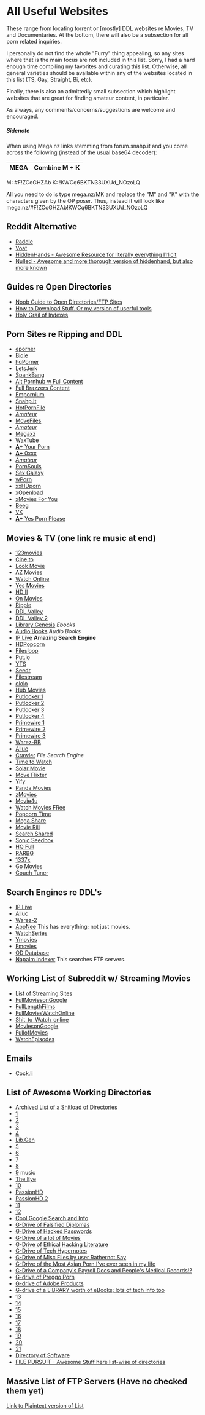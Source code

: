   # All Useful Websites
These range from locating torrent or [mostly] DDL websites re Movies, TV and Documentaries. At the bottom, there will also be a subsection for all porn related inquiries.   

I personally do not find the whole "Furry" thing appealing, so any sites where that is the main focus are not included in this list. Sorry, I had a hard enough time compiling my favorites and curating this list. Otherwise, all general varieties should be available within any of the websites located in this list (TS, Gay, Straight, Bi, etc). 

Finally, there is also an admittedly small subsection which highlight websites that are great for finding amateur content, in particular. 

As always, any comments/concerns/suggestions are welcome and encouraged. 

##### Sidenote
When using Mega.nz links stemming from forum.snahp.it and you come across the following (instead of the usual base64 decoder):

MEGA | Combine M + K
-----------|-------------
M: #F!ZCoGHZAb
K: !KWCq6BKTN33UXUd_NOzoLQ

All you need to do is type mega.nz/MK and replace the "M" and "K" with the characters given by the OP poser. Thus, instead it will look like  mega.nz/#F!ZCoGHZAb!KWCq6BKTN33UXUd_NOzoLQ

## Reddit Alternative
- [Raddle](https://raddle.me)
- [Voat](https://voat.co/v/codeleaks/)
- [HiddenHands - Awesome Resource for literally everything I11icit](https://hiddenhand.club/)
- [Nulled - Awesome and more thorough version of hiddenhand, but also more known](https://www.nulled.to/)





## Guides re Open Directories
- [Noob Guide to Open Directories/FTP Sites](https://old.reddit.com/r/opendirectories/comments/933pzm/all_resources_i_know_related_to_open_directories/)
- [How to Download Stuff. Or my version of userful tools](https://old.reddit.com/r/opendirectories/comments/7qfq37/how_to_download_stuff_or_my_ver_of_useful_tools/)
- [Holy Grail of Indexes](https://old.reddit.com/r/opendirectories/comments/75ya8g/the_holy_grail_of_indexes/)




## Porn Sites re Ripping and DDL
- [eporner](https://www.eporner,com)
- [Biqle](https://www.biqle.ru)
- [hqPorner](https://www/hqporner.com)
- [LetsJerk](https://letsjerk.to)
- [SpankBang](https://www.spankbang.com)
- [Alt Pornhub w Full Content](https://www.pornhub.su)
- [Full Brazzers Content](https://brazzers-24.fun)
- [Empornium](https://empornium.me)
- [Snahp.It](https://forum.snahp.it)
- [HotPornFile](https://www.hotpornfile.org)
- [*Amateur*](https://camvault.xyz)
- [MoveFiles](https://www.moviefiles.org)
- [*Amateur*](https://gonewild.to)
- [Megaxz](https://megaxz.com)
- [WaxTube](https://www.waxtube.com)
- [**A+** Your Porn](https://yourporn.sexy)
- [**A+** 0xxx](https://0xxx.ws)
- [*Amateur*](https://theteenbay.co)
- [PornSouls](https://www.pornsoulds.com)
- [Sex Galaxy](https://www.sexgalaxy.net)
- [wPorn](https://www.wporn.org)
- [xxHDporn](https://xxhdporn.com)
- [xOpenload](https://www.xopenload.com)
- [xMovies For You](https://www.xmoviesforyou.com)
- [Beeg](https://www.beeg.com)
- [VK](https://www.vk.com)
- [**A+** Yes Porn Please](https://www.yespornplease.com)


## Movies & TV (one link re music at end)

- [123movies](https://123moviesfun.org)
- [Cine.to](https://cine.to)
- [Look Movie](https://lookmovie.ag)
- [AZ Movies](https://azmovies.xyz)
- [Watch Online](https://watchonline.al)
- [Yes Movies](https://yesmovies.to)
- [HD II](https://hdo.to)
- [On Movies](https://onmovies.se)
- [Ripple](https://ripple.is)
- [DDL Valley](https://ddlvalley.me)
- [DDL Valley 2](https://2ddl.ws)
- [Library Genesis](https://gen.lib.rus.ec) *Ebooks*
- [Audio Books](https://audiobookbay.nl) *Audio Books*
- [IP Live](https://iplive.club) **Amazing Search Engine**
- [HDPopcorn](https://hdpopcorns.co)
- [Filesloop](https://filesloop.com)
- [Put.io](https://put.io)
- [YTS](https://yts.am)
- [Seedr](https://seedr.cc)
- [Filestream](https://filestream.me)
- [ololo](https://ololo.to)
- [Hub Movies](https://hubmovies.cc)
- [Putlocker 1](https://putlocker.cc)
- [Putlocker 2](https://putlocker.wtf)
- [Putlocker 3](https://putlocker.cl)
- [Putlocker 4](https://putlocker9.download)
- [Primewire 1](https://primewire.gr)
- [Primewire 2](https://primewire.li)
- [Primewire 3](https://primewire.uno)
- [Warez-BB](https://warez-bb.org)
- [Alluc](https://alluc.uno)
- [Crawler](https://crawler.to) *File Search Engine*
- [Time to Watch](https://timetowatch.video)
- [Solar Movie](https://solarmovie.ms)
- [Move Flixter](https://movieflixter.to)
- [Yify](https://yify.vc)
- [Panda Movies](https://pandamovies.net)
- [zMovies](https://zmovies.css)
- [Movie4u](https://movie4u.live)
- [Watch Movies FRee](https://watchmoviesfree.us)
- [Popcorn Time](https://popcorntime.sh)
- [Mega Share](https://megashare.movie)
- [Movie Rill](https://movierill.com)
- [Search Shared](https://searchshared.com)
- [Sonic Seedbox](https://sonicseedbox.com)
- [HQ Full](https://hqfull.com)
- [RARBG](https://rarbg.to)
- [1337x](https://1337x.to)
- [Go Movies](https://gomovieshd.be)
- [Couch Tuner](https://couchtuner2.in)

## Search Engines re DDL's
- [IP Live](https://iplive.club/)
- [Alluc](https://w1.alluc.uno/)
- [Warez-2](https://movie-forum.co/)
- [AppNee](https://appnee.com/) This has everything; not just movies. 
- [WatchSeries](http://watchtvseries.unblckd.cx/)
- [Ymovies](https://ymovies.tv/)
- [Fmovies](https://fmovies.mx/)
- [OD Database](https://od-db.the-eye.eu/)
- [Napalm Indexer](https://www.searchftps.net/) This searches FTP servers. 


## Working List of Subreddit w/ Streaming Movies
- [List of Streaming Sites](https:www.reddit.com/r/moviestreamingsites)
- [FullMoviesonGoogle](https:www.reddit.com/r/fullmoviesongoogle)
- [FullLengthFilms](https:www.reddit.com/r/fulllengthfilms)
- [FullMoviesWatchOnline](https:www.reddit.com/r/fullmovieswatchonline)
- [Shit_to_Watch_online](https:www.reddit.com/r/shit_to_watch_online)
- [MoviesonGoogle](https:www.reddit.com/r/moviesongoogle)
- [FullofMovies](https:www.reddit.com/r/fullofmovies)
- [WatchEpisodes](https://watchepisodeseries.bypassed.wtf/)







## Emails
- [Cock.li](https://cock.li/)


## List of Awesome Working Directories
- [Archived List of a Shitload of Directories](https://web.archive.org/web/20180525045348/https://github.com/HerbL27/FileMasta/blob/master/Public/open-directories.txt)
- [1](https://awooo.moe/)
- [2](http://server1.timepassbd.com/ftpdata1/Movies/Hollywood/)
- [3](http://dl8.heyserver.in/serial/)
- [4](http://server1.timepassbd.com/ftpdata1/Movies/)
- [Lib.Gen](http://gen.lib.rus.ec/)
- [5](http://ns331974.ip-37-187-18.eu/Downloads/Older/The%20Sims%204/)
- [6](https://vod.fantasticiptv.tk/peliculas/)
- [7](https://vod.fantasticiptv.tk/series/)
- [8](http://s1.tinydl.info/Movies2/)
- [9](http://kunalsdatabase.com/files/popularmusic/2Pac/) music
- [The Eye](https://the-eye.eu/public/AudioBooks/)
- [10](https://releases.opennt.eu/) 
- [PassionHD](http://galleries.passion-hd.com/pb01/)
- [PassionHD 2](http://galleries.passion-hd.com/pb02/)
- [11](http://dl2.mihanpix.com/Film/)
- [12](http://dl.funsaber.net/movie/)
- [Cool Google Search and Info](https://old.reddit.com/r/opendirectories/comments/9x1nlu/_/)
- [G-Drive of Falsified Diplomas](https://drive.google.com/drive/folders/1NiYFeYYhbATQ1sT69zNyXp2FVFiATYx3)
- [G-Drive of Hacked Passwords](https://drive.google.com/drive/folders/0B2Nz8qMdTF0SczdfanBGYmU0d1E)
- [G-Drive of a lot of Movies](https://drive.google.com/drive/folders/0BxS-PUxKY5WOSE5rYVBEOW1JR2c)
- [G-Drive of Ethical Hacking Literature](https://drive.google.com/drive/folders/0BxS-PUxKY5WOSE5rYVBEOW1JR2M)
- [G-Drive of Tech Hypernotes](https://drive.google.com/drive/folders/0B0iG-zfIQ3QeZVk3RFlqVTJUYU0)
- [G-Drive of Misc Files by user Rathernot Say](https://drive.google.com/drive/folders/1R0l96va9uubdVuYLqTfbKfJKWtRHk-rb)
- [G-Drive of the Most Asian Porn I've ever seen in my life](https://drive.google.com/drive/folders/0B_074t9_uRl8TG16VFJTTnlCRGs)
- [G-Drive of a Company's Payroll Docs and People's Medical Records!?](https://drive.google.com/drive/folders/0B6s4eewxSpDhc2sxazJfc1JTdGc)
- [G-drive of Preggo Porn](https://drive.google.com/drive/folders/0B2Czz5RQCe7tfndZMi1jNnp4dEFaeXFUQmVLQ2RBMmM2ZmJIZFVkTjktYlkxZ1JlaU9hZDg)
- [G-drive of Adobe Products](https://drive.google.com/drive/folders/1yDGZ4lOhPiEkG7bG8M8qs5X-E7_I-85d)
- [G-drive of a LIBRARY worth of eBooks; lots of tech info too](https://drive.google.com/drive/folders/0B8scwXeaRDzeZEtZTnVaUnMweEU)
- [13](https://old.reddit.com/domain/fromv.ir/)
- [14](https://old.reddit.com/domain/hitopavnas.ipdisk.co.kr/)
- [15](https://old.reddit.com/domain/79.127.126.110/)
- [16](https://old.reddit.com/domain/dl.upload8.net/)
- [17](http://oldgramophonerecords.co.uk/transfers/)
- [18](https://www.google.com/search?q=site%3Amaxivod.net)
- [19](http://samples.mplayerhq.hu/)
- [20](http://stillermann.com/diridxfkr/index.php?C=N;O=A)
- [21](http://s3.bitdownload.ir/Learning/)
- [Directory of Software](http://s1.bitdownload.ir/Software/)
- [FILE PURSUIT - Awesome Stuff here list-wise of directories](https://filepursuit.com/discover.php?startrow=300)




## Massive List of FTP Servers (Have no checked them yet)
[Link to Plaintext version of List](https://raw.githubusercontent.com/HerbL27/FileMasta/master/Public/ftp-servers.txt)














